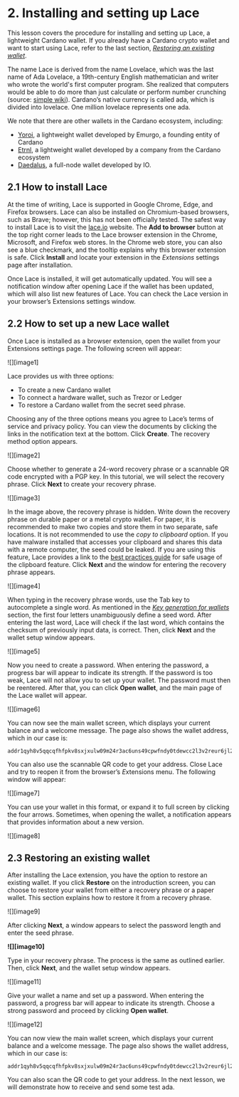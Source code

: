 # 2. Installing and setting up Lace 

This lesson covers the procedure for installing and setting up Lace, a lightweight Cardano wallet. If you already have a Cardano crypto wallet and want to start using Lace, refer to the last section, [*Restoring an existing wallet*](https://github.com/iohkedu/cardano-education-program/blob/lace-course/lace-course/02-lesson/02-Installing-and-setting-up-Lace.md#23-restoring-an-existing-wallet). 

The name Lace is derived from the name Lovelace, which was the last name of Ada Lovelace, a 19th-century English mathematician and writer who wrote the world's first computer program. She realized that computers would be able to do more than just calculate or perform number crunching (source: [simple wiki](https://simple.wikipedia.org/wiki/Ada_Lovelace)). Cardano’s native currency is called ada, which is divided into lovelace. One million lovelace represents one ada. 

We note that there are other wallets in the Cardano ecosystem, including: 

* [Yoroi](https://yoroi-wallet.com/), a lightweight wallet developed by Emurgo, a founding entity of Cardano   
* [Etrnl](https://eternl.io/), a lightweight wallet developed by a company from the Cardano ecosystem   
* [Daedalus](https://daedaluswallet.io/), a full-node wallet developed by IO. 

## 2.1 How to install Lace

At the time of writing, Lace is supported in Google Chrome, Edge, and Firefox browsers. Lace can also be installed on Chromium-based browsers, such as Brave; however, this has not been officially tested. The safest way to install Lace is to visit the [lace.io](http://lace.io) website. The **Add to browser** button at the top right corner leads to the Lace browser extension in the Chrome, Microsoft, and Firefox web stores. In the Chrome web store, you can also see a blue checkmark, and the tooltip explains why this browser extension is safe. Click **Install** and locate your extension in the *Extensions* settings page after installation. 

Once Lace is installed, it will get automatically updated. You will see a notification window after opening Lace if the wallet has been updated, which will also list new features of Lace. You can check the Lace version in your browser’s Extensions settings window.  

## 2.2 How to set up a new Lace wallet 

Once Lace is installed as a browser extension, open the wallet from your Extensions settings page. The following screen will appear:  

![][image1]

Lace provides us with three options:  

* To create a new Cardano wallet  
* To connect a hardware wallet, such as Trezor or Ledger  
* To restore a Cardano wallet from the secret seed phrase. 

Choosing any of the three options means you agree to Lace’s terms of service and privacy policy. You can view the documents by clicking the links in the notification text at the bottom. Click **Create**. The recovery method option appears. 

![][image2]

Choose whether to generate a 24-word recovery phrase or a scannable QR code encrypted with a PGP key. In this tutorial, we will select the recovery phrase. Click **Next** to create your recovery phrase. 

![][image3]

In the image above, the recovery phrase is hidden. Write down the recovery phrase on durable paper or a metal crypto wallet. For paper, it is recommended to make two copies and store them in two separate, safe locations. It is not recommended to use the *copy to clipboard* option. If you have malware installed that accesses your clipboard and shares this data with a remote computer, the seed could be leaked. If you are using this feature, Lace provides a link to the [best practices guide](https://www.lace.io/faq?question=best-practices-for-using-the-copy-to-clipboard-paste-from-clipboard-recovery-phrase-features) for safe usage of the clipboard feature. Click **Next** and the window for entering the recovery phrase appears. 

![][image4]

When typing in the recovery phrase words, use the Tab key to autocomplete a single word. As mentioned in the [*Key generation for wallets*](https://github.com/iohkedu/cardano-education-program/blob/lace-course/lace-course/01-lessons/01-Introduction-to-blockchain-and-wallets.md#15-key-generation-for-wallets) section, the first four letters unambiguously define a seed word. After entering the last word, Lace will check if the last word, which contains the checksum of previously input data, is correct. Then, click **Next** and the wallet setup window appears.    

![][image5]

Now you need to create a password. When entering the password, a progress bar will appear to indicate its strength. If the password is too weak, Lace will not allow you to set up your wallet. The password must then be reentered. After that, you can click **Open wallet**, and the main page of the Lace wallet will appear. 

![][image6]

You can now see the main wallet screen, which displays your current balance and a welcome message. The page also shows the wallet address, which in our case is: 

```shell
addr1qyh8v5qqcqfhfpkv8sxjxulw09m24r3ac6uns49cpwfndy0tdewcc2l3v2reur6jl2amk2jnfr6klgjjlyx29qpd0e0qtv4mld
```

You can also use the scannable QR code to get your address. Close Lace and try to reopen it from the browser’s *E*xtensions menu. The following window will appear: 

![][image7]

You can use your wallet in this format, or expand it to full screen by clicking the four arrows. Sometimes, when opening the wallet, a notification appears that provides information about a new version. 

![][image8]

## 2.3 Restoring an existing wallet

After installing the Lace extension, you have the option to restore an existing wallet. If you click **Restore** on the introduction screen, you can choose to restore your wallet from either a recovery phrase or a paper wallet. This section explains how to restore it from a recovery phrase. 

![][image9]

After clicking **Next**, a window appears to select the password length and enter the seed phrase. 

**![][image10]**

Type in your recovery phrase. The process is the same as outlined earlier. Then, click **Next**, and the wallet setup window appears.  

![][image11]

Give your wallet a name and set up a password. When entering the password, a progress bar will appear to indicate its strength. Choose a strong password and proceed by clicking **Open wallet**. 

![][image12]

You can now view the main wallet screen, which displays your current balance and a welcome message. The page also shows the wallet address, which in our case is: 

```shell
addr1qyh8v5qqcqfhfpkv8sxjxulw09m24r3ac6uns49cpwfndy0tdewcc2l3v2reur6jl2amk2jnfr6klgjjlyx29qpd0e0qtv4mld
```

You can also scan the QR code to get your address. In the next lesson, we will demonstrate how to receive and send some test ada. 
